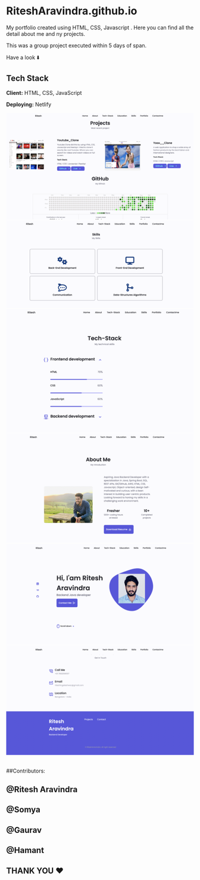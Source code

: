 # RiteshAravindra.github.io

 My portfolio created using HTML, CSS, Javascript . Here you can find all the detail about me and ny projects.


This was a group project executed within 5 days of span.


Have a look ⬇️

## Tech Stack

**Client:** HTML, CSS, JavaScript

**Deploying:** Netlify
<br>

<img src="/images/img1.png" alt="">

<br>

<img src="/images/img2.png" alt="">

<br>
<img src="/images/img3.png" alt="">

<br>
<img src="/images/img4.png" alt="">

<br>
<img src="/images/img5.png" alt="">

<br>
<img src="/images/img6.png" alt="">


<br>
<img src="/images/img67.png" alt="">




##Contributors:
## @Ritesh Aravindra
## @Somya
## @Gaurav
## @Hamant



## THANK YOU ❤️
